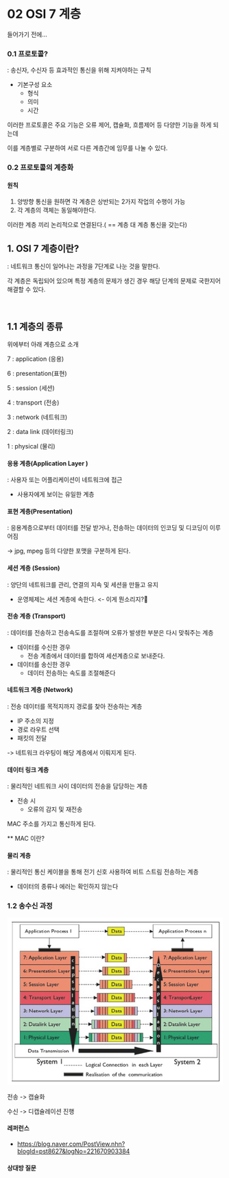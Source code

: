 # 02 OSI 7 계층

들어가기 전에...

### 0.1 프로토콜?

: 송신자, 수신자 등 효과적인 통신을 위해 지켜야하는 규칙

- 기본구성 요소
  - 형식
  - 의미
  - 시간



이러한 프로토콜은 주요 기능은 오류 제어, 캡슐화, 흐름제어 등 다양한 기능을 하게 되는데 

이를 계층별로 구분하여 서로 다른 계층간에 임무를 나눌 수 있다.



### 0.2 프로토콜의 계층화

#### 원칙

1. 양방향 통신을 원하면 각 계층은 상반되는 2가지 작업의 수행이 가능
2. 각 계층의 객체는 동일해야한다.

이러한 계층 끼리 논리적으로 연결된다.( == 계층 대 계층 통신을 갖는다)





## 1. OSI 7 계층이란?

: 네트워크 통신이 일어나는 과정을 7단계로 나눈 것을 말한다.

각 계층은 독립되어 있으며 특정 계층의 문제가 생긴 경우 해당 단계의 문제로 국한지어 해결할 수 있다.



​	

## 1.1 계층의 종류

위에부터 아래 계층으로 소개

7 : application (응용)

6 : presentation(표현)

5 : session (세션)

4 : transport (전송)

3 : network (네트워크)

2 : data link (데이터링크)

1 : physical (물리)



#### 응용 계층(Application Layer )

: 사용자 또는 어플리케이션이 네트워크에 접근

- 사용자에게 보이는 유일한 계층



#### 표현 계층(Presentation)

: 응용계층으로부터 데이터를 전달 받거나, 전송하는 데이터의 인코딩 및 디코딩이 이루어짐

-> jpg, mpeg 등의 다양한 포맷을 구분하게 된다.



#### 세션 계층 (Session)

: 양단의 네트워크를 관리, 연결의 지속 및 세션을 만들고 유지

- 운영체제는 세션 계층에 속한다. <- 이게 뭔소리지?



#### 전송 계층 (Transport)

: 데이터를 전송하고 전송속도를 조절하며 오류가 발생한 부분은 다시 맞춰주는 계층

- 데이터를 수신한 경우
  - 전송 계층에서 데이터를 합하여 세션계층으로 보내준다.
- 데이터를 송신한 경우
  - 데이터 전송하는 속도를 조절해준다



#### 네트워크 계층 (Network)

: 전송 데이터를 목적지까지 경로를 찾아 전송하는 계층

- IP 주소의 지정
- 경로 라우트 선택
- 패킷의 전달

-> 네트워크 라우팅이 해당 계층에서 이뤄지게 된다.



#### 데이터 링크 계층

: 물리적인 네트워크 사이 데이터의 전송을 담당하는 계층

- 전송 시
  - 오류의 감지 및 재전송

MAC 주소를 가지고 통신하게 된다.

** MAC 이란?



#### 물리 계층

: 물리적인 통신 케이블을 통해 전기 신호 사용하여 비트 스트림 전송하는 계층

- 데이터의 종류나 에러는 확인하지 않는다



### 1.2 송수신 과정

![image-20210119171202910](../assets/osi_7_layer.png)

전송 -> 캡슐화 

수신 -> 디캡슐레이션 진행









#### 레퍼런스

- https://blog.naver.com/PostView.nhn?blogId=pst8627&logNo=221670903384





#### 상대방 질문 

